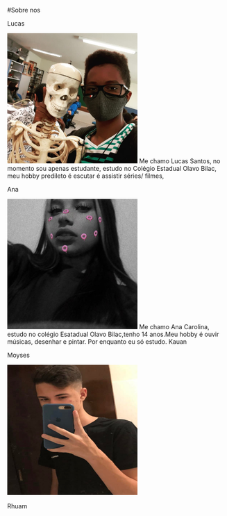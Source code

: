 #Sobre nos

Lucas

<img src="lucas.jpg" alt="Texto alternativo" title="lucas" width="300" height="300" />
Me chamo Lucas Santos, no momento sou apenas estudante, estudo no Colégio Estadual Olavo Bilac,
meu hobby predileto é escutar é assistir séries/ filmes,


Ana

<img src="ana.jpg" alt="Texto alternativo" title="ana" width="300" height="300" />
 Me chamo Ana Carolina, estudo no colégio Esatadual Olavo Bilac,tenho 14 anos.Meu hobby é ouvir músicas, desenhar e pintar.
 Por enquanto eu só estudo.
Kauan


Moyses

<img src="moyses.jpg" alt="Texto alternativo" title="moyses" width="300" height="300" />

Rhuam
